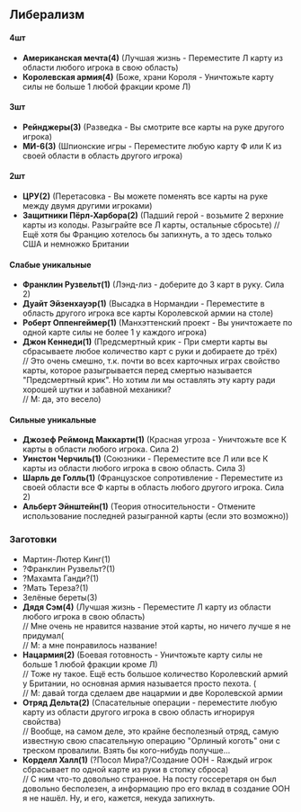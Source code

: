 ## Либерализм

#### 4шт
- **Американская мечта(4)** (Лучшая жизнь - Переместите Л карту из области любого игрока в свою область)  
- **Королевская армия(4)** (Боже, храни Короля - Уничтожьте карту силы не больше 1 любой фракции кроме Л)   

#### 3шт
- **Рейнджеры(3)** (Разведка - Вы смотрите все карты на руке другого игрока)
- **МИ-6(3)** (Шпионские игры - Переместите любую карту Ф или К из своей области в область другого игрока)

#### 2шт
- **ЦРУ(2)** (Перетасовка - Вы можете поменять все карты на руке между двумя другими игроками)
- **Защитники Пёрл-Харбора(2)** (Падший герой - возьмите 2 верхние карты из колоды. Разыграйте все Л карты, остальные сбросьте)
// Ещё хотя бы Францию хотелось бы запихнуть, а то здесь только США и немножко Британии

#### Слабые уникальные
- **Франклин Рузвельт(1)** (Лэнд-лиз - доберите до 3 карт в руку. Сила 2)
- **Дуайт Эйзенхауэр(1)** (Высадка в Нормандии - Переместите в область другого игрока все карты Королевской армии на столе)
- **Роберт Оппенгеймер(1)** (Манхэттенский проект - Вы уничтожаете по одной карте силы не более 1 у каждого игрока)
- **Джон Кеннеди(1)** (Предсмертный крик - При смерти карты вы сбрасываете любое количество карт с руки и добираете до трёх)    
// Это очень смешно, т.к. почти во всех карточных играх свойство карты, которое разыгрывается перед смертью называется "Предсмертный крик". Но хотим ли мы оставлять эту карту ради хорошей шутки и забавной механики?    
// M: да, это весело)

#### Сильные уникальные
- **Джозеф Реймонд Маккарти(1)** (Красная угроза - Уничтожьте все К карты в области любого игрока. Сила 2)
- **Уинстон Черчиль(1)** (Союзники - Переместите все Л или все К карты из области любого игрока в свою область. Сила 3)
- **Шарль де Голль(1)** (Французское сопротивление - Переместите из своей области все Ф карты в область любого другого игрока. Сила 2)
- **Альберт Эйнштейн(1)** (Теория относительности - Отмените использование последней разыгранной карты (если это возможно))



### Заготовки
- Мартин-Лютер Кинг(1) 
- ?Франклин Рузвельт?(1)
- ?Махамта Ганди?(1)
- ?Мать Тереза?(1)
- Зелёные береты(3)
- **Дядя Сэм(4)** (Лучшая жизнь - Переместите Л карту из области любого игрока в свою область)    
// Мне очень не нравится название этой карты, но ничего лучше я не придумал(     
// М: а мне понравилось название!
- **Нацармия(2)** (Боевая готовность - Уничтожьте карту силы не больше 1 любой фракции кроме Л)    
// Тоже ну такое. Ещё есть большое количество Королевский армий у Британии, но основная армия называется просто пехота. (      
// М: давай тогда сделаем две нацармии и две Королевской армии
- **Отряд Дельта(2)** (Спасательные операции - переместите любую карту из области другого игрока в свою область игнорируя свойства)    
// Вообще, на самом деле, это крайне бесполезный отряд, самую известную свою спасательную операцию "Орлиный коготь" они с треском провалили. Взять бы кого-нибудь получше...    
- **Корделл Халл(1)** (?Посол Мира?/Создание ООН - Rаждый игрок сбрасывает по одной карте из руки в стопку сброса)    
// С ним что-то довольно странное. На посту госсеретаря он был довольно бесполезен, а информацию про его вклад в создание ООН я не нашёл. Ну, и его, кажется, некуда запихнуть.
